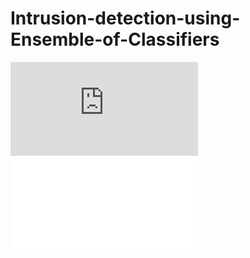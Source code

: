 # Intrusion-detection-using-Ensemble-of-Classifiers
<embed src=" https://github.com/tanujatammireddy/Intrusion-detection-using-Ensemble-of-Classifiers/blob/main/IntrusionDetection.pdf" type="application/pdf">
<embed src="Intrusion-detection-using-Ensemble-of-Classifiers/IntrusionDetection.pdf" type="application/pdf">

